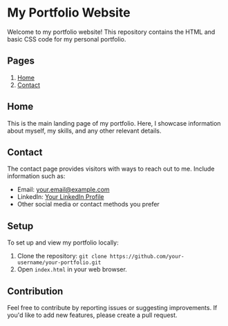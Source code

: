 # My Portfolio Website

Welcome to my portfolio website! This repository contains the HTML and basic CSS code for my personal portfolio.

## Pages

1. [Home](#home)
2. [Contact](#contact)

## Home

This is the main landing page of my portfolio. Here, I showcase information about myself, my skills, and any other relevant details.

## Contact

The contact page provides visitors with ways to reach out to me. Include information such as:

- Email: your.email@example.com
- LinkedIn: [Your LinkedIn Profile](https://www.linkedin.com/in/your-username/)
- Other social media or contact methods you prefer

## Setup

To set up and view my portfolio locally:

1. Clone the repository: `git clone https://github.com/your-username/your-portfolio.git`
2. Open `index.html` in your web browser.

## Contribution

Feel free to contribute by reporting issues or suggesting improvements. If you'd like to add new features, please create a pull request.


